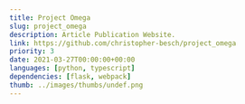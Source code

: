 ```yaml
---
title: Project Omega
slug: project_omega
description: Article Publication Website.
link: https://github.com/christopher-besch/project_omega
priority: 3
date: 2021-03-27T00:00:00+00:00
languages: [python, typescript]
dependencies: [flask, webpack]
thumb: ../images/thumbs/undef.png
---
```


